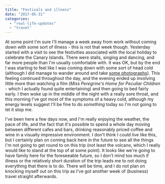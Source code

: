 ```yaml
---
title: "Festivals and illness"
date: "2017-05-31"
categories: 
  - "real-life-updates"
  - "travel"
---
```


At some point I'm sure I'll manage a week away from work without coming down with some sort of illness - this is not that week though. Yesterday started with a visit to see the festivities associated with the local holiday to celebrate the Canary Islands. There were stalls, singing and dancing, and far more people than I'm usually comfortable with. It was OK, but by the end I was starting to feel like I was coming down with some sort of head cold (although I did manage to wander around and take [some photographs](https://twitter.com/teknostatik/status/869609389480718336)). This feeling continued throughout the day, and the evening ended up involving little more than watching a film (_Miss Peregrine's Home for Peculiar Children_ - which I actually found quite entertaining) and then going to bed fairly early. I then woke up in the middle of the night with a really sore throat, and this morning I've got most of the symptoms of a heavy cold, although my energy levels suggest I'll be fine to do _something_ today so I'm not going to let it stop me.

I've been here a few days now, and I'm really enjoying the weather, the pace of life, and the fact that it's possible to spend a whole day moving between different cafes and bars, drinking reasonably priced coffee and wine in a visually impressive environment. I don't think I could _live_ like this, but I certainly plan on coming back here in the future to see all the things I'm not going to get round to on this trip (not least the volcano, which I really would like to stand at the top of at some point). It looks like we're going to have family here for the foreseeable future, so I don't mind too much if illness or the relatively short duration of the trip leads me to not doing everything that there is to do. There will be time, and I do not plan on knocking myself out on this trip as I've got another week of (business) travel straight afterwards.
